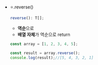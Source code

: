 - ⭐.reverse()

  ```jsx
  reverse(): T[];
  ```

  - **역순**으로
  - **배열 자체**가 역순으로 return

  ```jsx
  const array = [1, 2, 3, 4, 5];
  
  const result = array.reverse();
  console.log(result);//[5, 4, 3, 2, 1]
  ```
